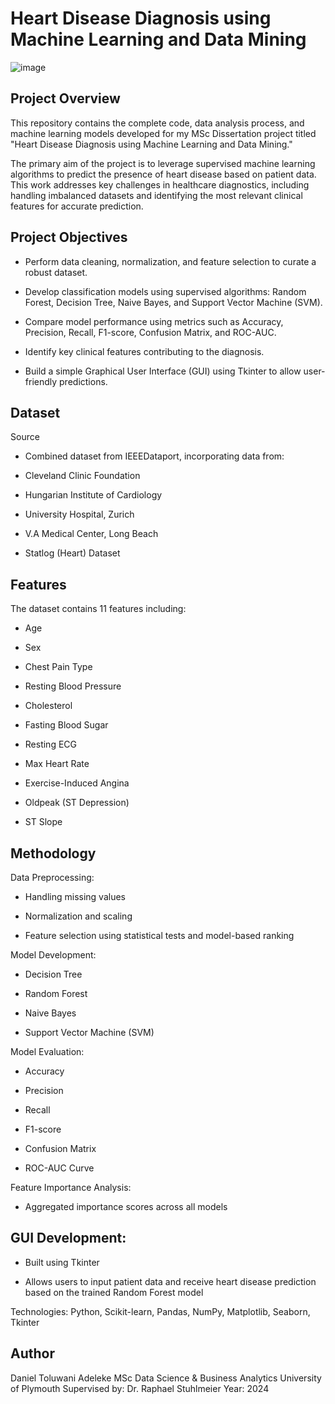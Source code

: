 # Heart Disease Diagnosis using Machine Learning and Data Mining

![image]([[[https://www.synergysuite.com/wp-content/uploads/2023/07/restaurant-food-delivery-2-1024x576.jpg]](https://www.google.com/imgres?q=heart%20disease%20images&imgurl=https%3A%2F%2Fmedlineplus.gov%2Fimages%2FHeartDiseases_share.jpg&imgrefurl=https%3A%2F%2Fmedlineplus.gov%2Fheartdiseases.html&docid=WurBejjL5epHsM&tbnid=r8XC-8fn0d96BM&vet=12ahUKEwiF8Z3OxPiMAxWmZ0EAHTCjIAg4FBAzegQIAxAA..i&w=4096&h=2730&hcb=2&ved=2ahUKEwiF8Z3OxPiMAxWmZ0EAHTCjIAg4FBAzegQIAxAA)](https://encrypted-tbn0.gstatic.com/images?q=tbn:ANd9GcTbMW28dwjCIHRxk8Nm3YgqZHBisy7ilFdYZw&s))

## Project Overview

This repository contains the complete code, data analysis process, and machine learning models developed for my MSc Dissertation project titled "Heart Disease Diagnosis using Machine Learning and Data Mining."

The primary aim of the project is to leverage supervised machine learning algorithms to predict the presence of heart disease based on patient data. This work addresses key challenges in healthcare diagnostics, including handling imbalanced datasets and identifying the most relevant clinical features for accurate prediction.

## Project Objectives

* Perform data cleaning, normalization, and feature selection to curate a robust dataset.

* Develop classification models using supervised algorithms: Random Forest, Decision Tree, Naive Bayes, and Support Vector Machine (SVM).

* Compare model performance using metrics such as Accuracy, Precision, Recall, F1-score, Confusion Matrix, and ROC-AUC.

* Identify key clinical features contributing to the diagnosis.

* Build a simple Graphical User Interface (GUI) using Tkinter to allow user-friendly predictions.
  

## Dataset

Source

* Combined dataset from IEEEDataport, incorporating data from:

* Cleveland Clinic Foundation

* Hungarian Institute of Cardiology

* University Hospital, Zurich

* V.A Medical Center, Long Beach

* Statlog (Heart) Dataset
  

## Features

The dataset contains 11 features including:

* Age

* Sex

* Chest Pain Type

* Resting Blood Pressure

* Cholesterol

* Fasting Blood Sugar

* Resting ECG

* Max Heart Rate

* Exercise-Induced Angina

* Oldpeak (ST Depression)

* ST Slope

## Methodology

Data Preprocessing:

* Handling missing values

* Normalization and scaling

* Feature selection using statistical tests and model-based ranking

Model Development:

* Decision Tree

* Random Forest

* Naive Bayes

* Support Vector Machine (SVM)

Model Evaluation:

* Accuracy

* Precision

* Recall

* F1-score

* Confusion Matrix

* ROC-AUC Curve

Feature Importance Analysis:

* Aggregated importance scores across all models

## GUI Development:

* Built using Tkinter

* Allows users to input patient data and receive heart disease prediction based on the trained Random Forest model



Technologies: Python, Scikit-learn, Pandas, NumPy, Matplotlib, Seaborn, Tkinter

## Author

Daniel Toluwani Adeleke 
MSc Data Science & Business Analytics 
University of Plymouth 
Supervised by: Dr. Raphael Stuhlmeier 
Year: 2024
